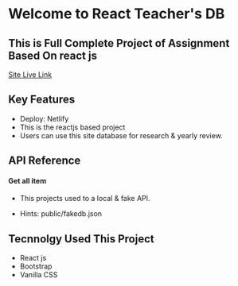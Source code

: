 
# Welcome to React Teacher's DB

## This is Full Complete Project of Assignment Based On react js
 [Site Live Link](https://react-teacherdb-assignment.netlify.app/)

## Key Features

- Deploy: Netlify
- This is the reactjs based project
- Users can use this site database for research & yearly review.


  
## API Reference

#### Get all item
- This projects used to a local & fake API. 

- Hints: public/fakedb.json

  
## Tecnnolgy Used This Project

- React js
- Bootstrap
- Vanilla CSS



  